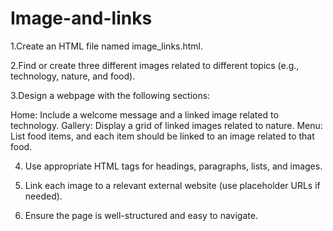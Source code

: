 # Image-and-links
1.Create an HTML file named image_links.html.

2.Find or create three different images related to different topics (e.g., technology, nature, and food).

3.Design a webpage with the following sections:

Home: Include a welcome message and a linked image related to technology.
Gallery: Display a grid of linked images related to nature.
Menu: List food items, and each item should be linked to an image related to that food.

4. Use appropriate HTML tags for headings, paragraphs, lists, and images.

5. Link each image to a relevant external website (use placeholder URLs if needed).

6. Ensure the page is well-structured and easy to navigate.


